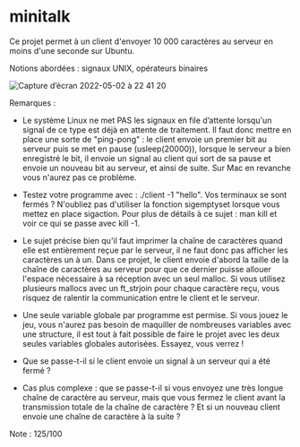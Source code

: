 # minitalk

Ce projet permet à un client d'envoyer 10 000 caractères au serveur en moins d'une seconde sur Ubuntu.

Notions abordées : signaux UNIX, opérateurs binaires

![Capture d’écran 2022-05-02 à 22 41 20](https://user-images.githubusercontent.com/96736158/166324216-e08ed040-5a36-4c6f-9083-8bdc6b192d7e.png)


Remarques : 

- Le système Linux ne met PAS les signaux en file d’attente lorsqu'un signal de ce type est déjà en attente de traitement. 
Il faut donc mettre en place une sorte de "ping-pong" : le client envoie un premier bit au serveur puis se met en pause (usleep(20000)),
lorsque le serveur a bien enregistré le bit, il envoie un signal au client qui sort de sa pause et envoie un nouveau bit au serveur, 
et ainsi de suite. Sur Mac en revanche vous n'aurez pas ce problème.

- Testez votre programme avec  : ./client -1 "hello".
Vos terminaux se sont fermés ? N'oubliez pas d'utiliser la fonction sigemptyset lorsque vous mettez en place sigaction. Pour plus de détails à ce sujet : man kill et voir ce qui se passe avec kill -1.

- Le sujet précise bien qu'il faut imprimer la chaîne de caractères quand elle est entièrement reçue par le serveur, il ne faut donc pas afficher les caractères un à un. Dans ce projet, le client envoie d'abord la taille de la chaîne de caractères au serveur pour que ce dernier puisse allouer l'espace nécessaire à sa réception avec un seul malloc. Si vous utilisez plusieurs mallocs avec un ft_strjoin pour chaque caractère reçu, vous risquez de ralentir la communication entre le client et le serveur. 

- Une seule variable globale par programme est permise. Si vous jouez le jeu, vous n'aurez pas besoin de maquiller de nombreuses variables avec une structure, il est tout à fait possible de faire le projet avec les deux seules variables globales autorisées. Essayez, vous verrez !

- Que se passe-t-il si le client envoie un signal à un serveur qui a été fermé ?

- Cas plus complexe : que se passe-t-il si vous envoyez une très longue chaîne de caractère au serveur, mais que vous fermez le client avant la transmission totale de la chaîne de caractère ? Et si un nouveau client envoie une chaîne de caractère à la suite ?

Note : 125/100
